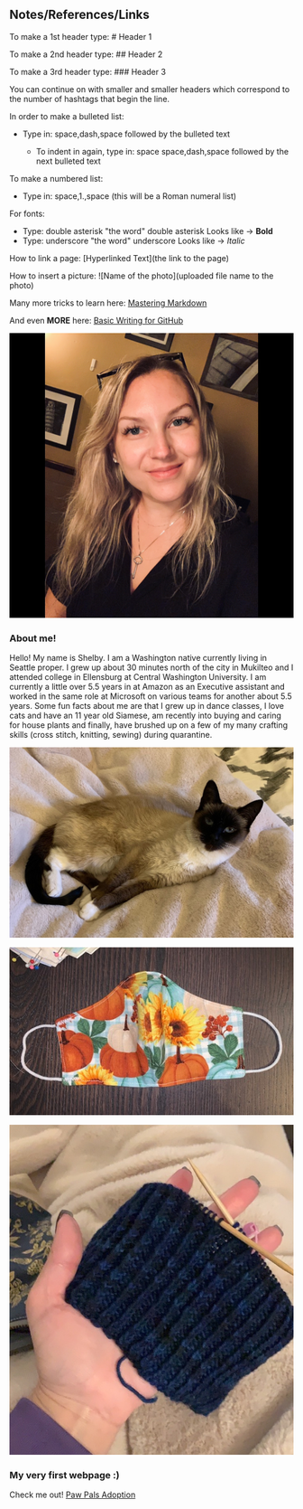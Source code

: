 ## Notes/References/Links

 To make a 1st header type: # Header 1
 
 To make a 2nd header type: ## Header 2
 
 To make a 3rd header type: ### Header 3
 
 You can continue on with smaller and smaller headers which correspond to the number of hashtags that begin the line. 



 In order to make a bulleted list: 
 
  - Type in: space,dash,space followed by the bulleted text
 
    - To indent in again, type in: space space,dash,space followed by the next bulleted text

 To make a numbered list:
 
  - Type in: space,1.,space (this will be a Roman numeral list)

 For fonts:
  - Type: double asterisk "the word" double asterisk Looks like -> **Bold**
  - Type: underscore "the word" underscore Looks like -> _Italic_ 
  
  How to link a page: [Hyperlinked Text](the link to the page)
  
  How to insert a picture: ![Name of the photo](uploaded file name to the photo)
  
  Many more tricks to learn here: [Mastering Markdown](https://guides.github.com/features/mastering-markdown/)
  
  And even **MORE** here: [Basic Writing for GitHub](https://docs.github.com/en/free-pro-team@latest/github/writing-on-github/basic-writing-and-formatting-syntax)


![Me](ShelbyClass.JPG)
### About me!

Hello! My name is Shelby. I am a Washington native currently living in Seattle proper. I grew up about 30 minutes north of the city in Mukilteo and I attended college in Ellensburg at Central Washington University. I am currently a little over 5.5 years in at Amazon as an Executive assistant and worked in the same role at Microsoft on various teams for another about 5.5 years. Some fun facts about me are that I grew up in dance classes, I love cats and have an 11 year old Siamese, am recently into buying and caring for house plants and finally, have brushed up on a few of my many crafting skills (cross stitch, knitting, sewing) during quarantine.

![Piper](Piper.jpg)

![Mask](Mask.JPG)

![KnittedHat](Knitting.jpg)


### My very first webpage :)

Check me out! [Paw Pals Adoption](https://pawpalsadopt.shelbyharner.repl.co/)
